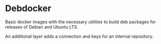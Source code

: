 # Debdocker

Basic docker images with the necessary utilities to build deb packages for
releases of Debian and Ubuntu LTS.

An additional layer adds a connection and keys for an internal repository.
